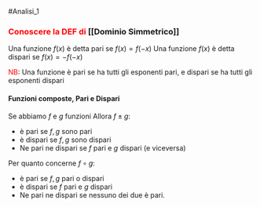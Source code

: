 #Analisi_1 
### <font color="#ff0000">Conoscere la DEF di</font> [[Dominio Simmetrico]]

Una funzione $f(x)$ è detta pari se $f(x) = f(-x)$
Una funzione $f(x)$ è detta dispari se $f(x) =-f(-x)$

<font color="#ff0000">NB</font>: Una funzione è pari se ha tutti gli esponenti pari, e dispari se ha tutti gli esponenti dispari
#### Funzioni composte, Pari e Dispari
Se abbiamo $f$ e $g$ funzioni
Allora $f\pm g$:
- è pari se $f,g$ sono pari
- è dispari se $f,g$ sono dispari
- Ne pari ne dispari se $f$ pari e $g$ dispari (e viceversa)

Per quanto concerne $f \circ g$:
- è pari se $f,g$ pari o dispari
- è dispari se $f$ pari e $g$ dispari
- Ne pari ne dispari se nessuno dei due è pari.
